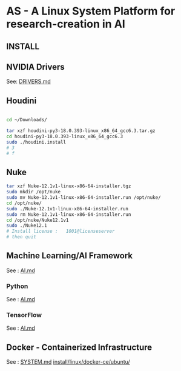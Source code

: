 # AS - A Linux System Platform for research-creation in AI


## INSTALL

## NVIDIA Drivers
See: [DRIVERS.md](./DRIVERS.md)


## Houdini

```sh

cd ~/Downloads/

tar xzf houdini-py3-18.0.393-linux_x86_64_gcc6.3.tar.gz
cd houdini-py3-18.0.393-linux_x86_64_gcc6.3
sudo ./houdini.install
# 3
# f

```

## Nuke
```sh
tar xzf Nuke-12.1v1-linux-x86-64-installer.tgz 
sudo mkdir /opt/nuke
sudo mv Nuke-12.1v1-linux-x86-64-installer.run /opt/nuke/
cd /opt/nuke/
sudo ./Nuke-12.1v1-linux-x86-64-installer.run 
sudo rm Nuke-12.1v1-linux-x86-64-installer.run
cd /opt/nuke/Nuke12.1v1
sudo ./Nuke12.1 
# Install license :   1001@licenseserver
# then quit

```

## Machine Learning/AI Framework

See : [AI.md](./AI.md)
### Python
See : [AI.md](./AI.md)
### TensorFlow
See : [AI.md](./AI.md)


## Docker - Containerized Infrastructure
See : [SYSTEM.md](./SYSTEM.md)
[install/linux/docker-ce/ubuntu/](https://docs.docker.com/install/linux/docker-ce/ubuntu/)
```sh

```